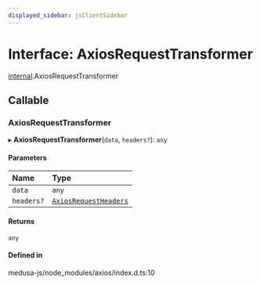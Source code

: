 ```yaml
---
displayed_sidebar: jsClientSidebar
---
```


# Interface: AxiosRequestTransformer

[internal](../modules/internal.md).AxiosRequestTransformer

## Callable

### AxiosRequestTransformer

▸ **AxiosRequestTransformer**(`data`, `headers?`): `any`

#### Parameters

| Name | Type |
| :------ | :------ |
| `data` | `any` |
| `headers?` | [`AxiosRequestHeaders`](../modules/internal.md#axiosrequestheaders) |

#### Returns

`any`

#### Defined in

medusa-js/node_modules/axios/index.d.ts:10
